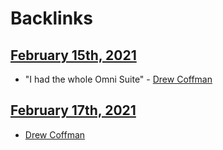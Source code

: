 
# Backlinks
## [February 15th, 2021](<February 15th, 2021.md>)
- "I had the whole Omni Suite" - [Drew Coffman](<Drew Coffman.md>)

## [February 17th, 2021](<February 17th, 2021.md>)
- [Drew Coffman](<Drew Coffman.md>)

